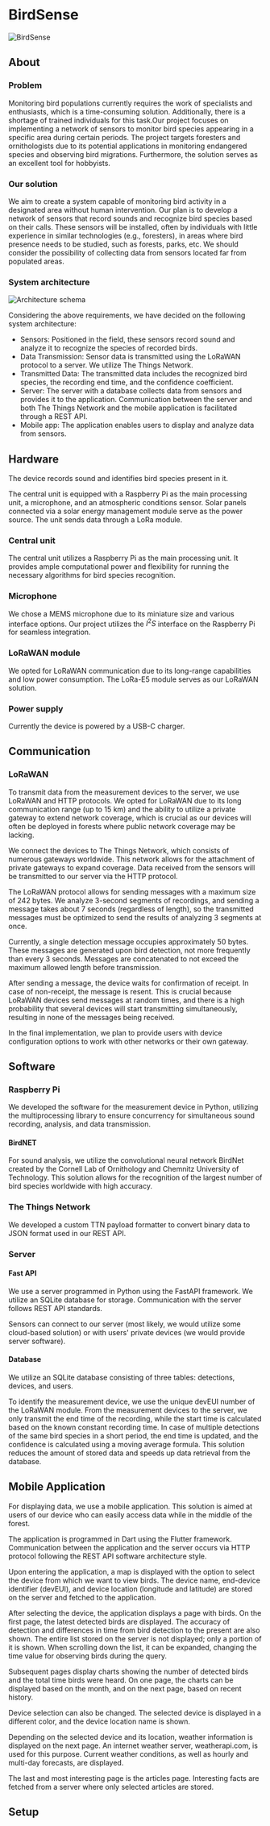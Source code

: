 # BirdSense
![BirdSense](<img/PBL3_logo_ z napisem bez tła papuga.png>)
## About
### Problem

Monitoring bird populations currently requires the work of specialists and enthusiasts, which is a time-consuming solution. Additionally, there is a shortage of trained individuals for this task.Our project focuses on implementing a network of sensors to monitor bird species appearing in a specific area during certain periods. The project targets foresters and ornithologists due to its potential applications in monitoring endangered species and observing bird migrations. Furthermore, the solution serves as an excellent tool for hobbyists.

### Our solution

We aim to create a system capable of monitoring bird activity in a designated area without human intervention. Our plan is to develop a network of sensors that record sounds and recognize bird species based on their calls. These sensors will be installed, often by individuals with little experience in similar technologies (e.g., foresters), in areas where bird presence needs to be studied, such as forests, parks, etc. We should consider the possibility of collecting data from sensors located far from populated areas.

### System architecture

![Architecture schema](img/schematy/schematPolaczen.png)

Considering the above requirements, we have decided on the following system architecture:
- Sensors: Positioned in the field, these sensors record sound and analyze it to recognize the species of recorded birds.
- Data Transmission: Sensor data is transmitted using the LoRaWAN protocol to a server. We utilize The Things Network.
- Transmitted Data: The transmitted data includes the recognized bird species, the recording end time, and the confidence coefficient.
- Server: The server with a database collects data from sensors and provides it to the application. Communication between the server and both The Things Network and the mobile application is facilitated through a REST API.
- Mobile app: The application enables users to display and analyze data from sensors.

## Hardware
The device records sound and identifies bird species present in it.

The central unit is equipped with a Raspberry Pi as the main processing unit, a microphone, and an atmospheric conditions sensor. Solar panels connected via a solar energy management module serve as the power source. The unit sends data through a LoRa module.

### Central unit
The central unit utilizes a Raspberry Pi as the main processing unit. It provides ample computational power and flexibility for running the necessary algorithms for bird species recognition.

### Microphone
We chose a MEMS microphone due to its miniature size and various interface options. Our project utilizes the $I^2S$ interface on the Raspberry Pi for seamless integration.

### LoRaWAN module
We opted for LoRaWAN communication due to its long-range capabilities and low power consumption. The LoRa-E5 module serves as our LoRaWAN solution.

### Power supply
Currently the device is powered by a USB-C charger.

## Communication

### LoRaWAN
To transmit data from the measurement devices to the server, we use LoRaWAN and HTTP protocols. We opted for LoRaWAN due to its long communication range (up to 15 km) and the ability to utilize a private gateway to extend network coverage, which is crucial as our devices will often be deployed in forests where public network coverage may be lacking.

We connect the devices to The Things Network, which consists of numerous gateways worldwide. This network allows for the attachment of private gateways to expand coverage. Data received from the sensors will be transmitted to our server via the HTTP protocol.

The LoRaWAN protocol allows for sending messages with a maximum size of 242 bytes. We analyze 3-second segments of recordings, and sending a message takes about 7 seconds (regardless of length), so the transmitted messages must be optimized to send the results of analyzing 3 segments at once.

Currently, a single detection message occupies approximately 50 bytes. These messages are generated upon bird detection, not more frequently than every 3 seconds. Messages are concatenated to not exceed the maximum allowed length before transmission.

After sending a message, the device waits for confirmation of receipt. In case of non-receipt, the message is resent. This is crucial because LoRaWAN devices send messages at random times, and there is a high probability that several devices will start transmitting simultaneously, resulting in none of the messages being received.

In the final implementation, we plan to provide users with device configuration options to work with other networks or their own gateway.

## Software

### Raspberry Pi

We developed the software for the measurement device in Python, utilizing the multiprocessing library to ensure concurrency for simultaneous sound recording, analysis, and data transmission.

#### BirdNET

For sound analysis, we utilize the convolutional neural network BirdNet created by the Cornell Lab of Ornithology and Chemnitz University of Technology. This solution allows for the recognition of the largest number of bird species worldwide with high accuracy.

### The Things Network
We developed a custom TTN payload formatter to convert binary data to JSON format used in our REST API.

### Server

#### Fast API

We use a server programmed in Python using the FastAPI framework. We utilize an SQLite database for storage. Communication with the server follows REST API standards.

Sensors can connect to our server (most likely, we would utilize some cloud-based solution) or with users' private devices (we would provide server software).

#### Database

We utilize an SQLite database consisting of three tables: detections, devices, and users.

To identify the measurement device, we use the unique devEUI number of the LoRaWAN module. From the measurement devices to the server, we only transmit the end time of the recording, while the start time is calculated based on the known constant recording time. In case of multiple detections of the same bird species in a short period, the end time is updated, and the confidence is calculated using a moving average formula. This solution reduces the amount of stored data and speeds up data retrieval from the database.


## Mobile Application

For displaying data, we use a mobile application. This solution is aimed at users of our device who can easily access data while in the middle of the forest.

The application is programmed in Dart using the Flutter framework. Communication between the application and the server occurs via HTTP protocol following the REST API software architecture style.

Upon entering the application, a map is displayed with the option to select the device from which we want to view birds. The device name, end-device identifier (devEUI), and device location (longitude and latitude) are stored on the server and fetched to the application.

After selecting the device, the application displays a page with birds. On the first page, the latest detected birds are displayed. The accuracy of detection and differences in time from bird detection to the present are also shown. The entire list stored on the server is not displayed; only a portion of it is shown. When scrolling down the list, it can be expanded, changing the time value for observing birds during the query.

Subsequent pages display charts showing the number of detected birds and the total time birds were heard. On one page, the charts can be displayed based on the month, and on the next page, based on recent history.

Device selection can also be changed. The selected device is displayed in a different color, and the device location name is shown.

Depending on the selected device and its location, weather information is displayed on the next page. An internet weather server, weatherapi.com, is used for this purpose. Current weather conditions, as well as hourly and multi-day forecasts, are displayed.

The last and most interesting page is the articles page. Interesting facts are fetched from a server where only selected articles are stored.

## Setup
